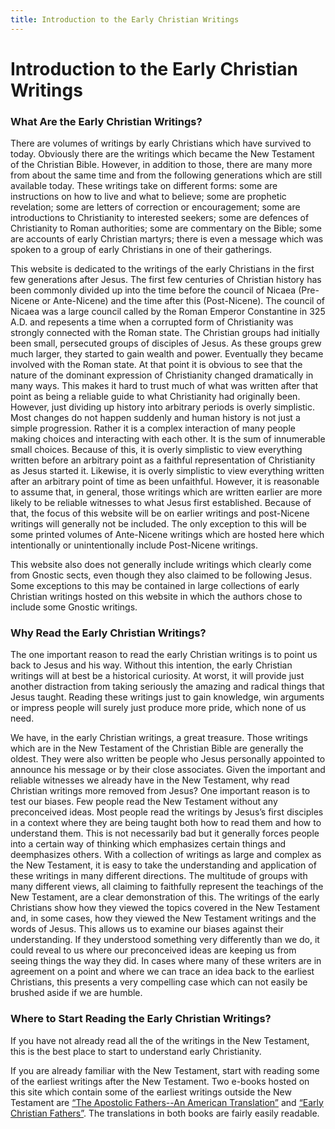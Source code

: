 ```yaml
---
title: Introduction to the Early Christian Writings
---
```


# Introduction to the Early Christian Writings

### What Are the Early Christian Writings?

There are volumes of writings by early Christians which have survived to today. Obviously there are the writings which became the New Testament of the Christian Bible. However, in addition to those, there are many more from about the same time and from the following generations which are still available today. These writings take on different forms: some are instructions on how to live and what to believe; some are prophetic revelation; some are letters of correction or encouragement; some are introductions to Christianity to interested seekers; some are defences of Christianity to Roman authorities; some are commentary on the Bible; some are accounts of early Christian martyrs; there is even a message which was spoken to a group of early Christians in one of their gatherings.

This website is dedicated to the writings of the early Christians in the first few generations after Jesus. The first few centuries of Christian history has been commonly divided up into the time before the council of Nicaea (Pre-Nicene or Ante-Nicene) and the time after this (Post-Nicene). The council of Nicaea was a large council called by the Roman Emperor Constantine in 325 A.D. and repesents a time when a corrupted form of Christianity was strongly connected with the Roman state. The Christian groups had initially been small, persecuted groups of disciples of Jesus. As these groups grew much larger, they started to gain wealth and power. Eventually they became involved with the Roman state. At that point it is obvious to see that the nature of the dominant expression of Christianity changed dramatically in many ways. This makes it hard to trust much of what was written after that point as being a reliable guide to what Christianity had originally been. However, just dividing up history into arbitrary periods is overly simplistic. Most changes do not happen suddenly and human history is not just a simple progression. Rather it is a complex interaction of many people making choices and interacting with each other. It is the sum of innumerable small choices. Because of this, it is overly simplistic to view everything written before an arbitrary point as a faithful representation of Christianity as Jesus started it. Likewise, it is overly simplistic to view everything written after an arbitrary point of time as been unfaithful. However, it is reasonable to assume that, in general, those writings which are written earlier are more likely to be reliable witnesses to what Jesus first established. Because of that, the focus of this website will be on earlier writings and post-Nicene writings will generally not be included. The only exception to this will be some printed volumes of Ante-Nicene writings which are hosted here which intentionally or unintentionally include Post-Nicene writings.

This website also does not generally include writings which clearly come from Gnostic sects, even though they also claimed to be following Jesus. Some exceptions to this may be contained in large collections of early Christian writings hosted on this website in which the authors chose to include some Gnostic writings.

### Why Read the Early Christian Writings?

The one important reason to read the early Christian writings is to point us back to Jesus and his way. Without this intention, the early Christian writings will at best be a historical curiosity. At worst, it will provide just another distraction from taking seriously the amazing and radical things that Jesus taught. Reading these writings just to gain knowledge, win arguments or impress people will surely just produce more pride, which none of us need.

We have, in the early Christian writings, a great treasure. Those writings which are in the New Testament of the Christian Bible are generally the oldest. They were also written be people who Jesus personally appointed to announce his message or by their close associates. Given the important and reliable witnesses we already have in the New Testament, why read Christian writings more removed from Jesus? One important reason is to test our biases. Few people read the New Testament without any preconceived ideas. Most people read the writings by Jesus’s first disciples in a context where they are being taught both how to read them and how to understand them. This is not necessarily bad but it generally forces people into a certain way of thinking which emphasizes certain things and deemphasizes others. With a collection of writings as large and complex as the New Testament, it is easy to take the understanding and application of these writings in many different directions. The multitude of groups with many different views, all claiming to faithfully represent the teachings of the New Testament, are a clear demonstration of this. The writings of the early Christians show how they viewed the topics covered in the New Testament and, in some cases, how they viewed the New Testament writings and the words of Jesus. This allows us to examine our biases against their understanding. If they understood something very differently than we do, it could reveal to us where our preconceived ideas are keeping us from seeing things the way they did. In cases where many of these writers are in agreement on a point and where we can trace an idea back to the earliest Christians, this presents a very compelling case which can not easily be brushed aside if we are humble.

### Where to Start Reading the Early Christian Writings?

If you have not already read all the of the writings in the New Testament, this is the best place to start to understand early Christianity.

If you are already familiar with the New Testament, start with reading some of the earliest writings after the New Testament. Two e-books hosted on this site which contain some of the earliest writings outside the New Testament are [“The Apostolic Fathers--An American Translation”](eng/goodspeedapostolicfathers.html) and [“Early Christian Fathers”](eng/ecf.html). The translations in both books are fairly easily readable.
